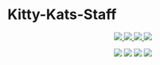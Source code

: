 # Kitty-Kats-Staff

<p align="center">
<a href="https://discord.tophat.cat">
    <img src="https://img.shields.io/badge/Discord-TopHatCat-green.svg?style=flat&logo=Discord"/>
</a>
<a href="https://www.curseforge.com/minecraft/mc-mods/kitty-kats-staff">
    <img src="http://cf.way2muchnoise.eu/versions/Minecraft_kitty-kats-staff_all.svg"/>
</a>
<a href="https://www.curseforge.com/minecraft/mc-mods/kitty-kats-staff">
    <img src="http://cf.way2muchnoise.eu/full_kitty-kats-staff_downloads.svg"/>
</a>
<a href="https://github.com/tophatcats-mods/kitty-kats-staff/commits/dev">
    <img src="https://img.shields.io/github/last-commit/tophatcats-mods/kitty-kats-staff.svg">
</a>
</p>

<p align="center">
    <img src="https://sloc.xyz/github/tophatcats-mods/kitty-kats-staff/?category=blanks">
    <img src="https://sloc.xyz/github/tophatcats-mods/kitty-kats-staff/?category=code">
    <img src="https://sloc.xyz/github/tophatcats-mods/kitty-kats-staff/?category=comments">
    <img src="https://sloc.xyz/github/tophatcats-mods/kitty-kats-staff/?category=lines">
</p>